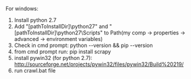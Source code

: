For windows:

1. Install python 2.7
2. Add "[pathToInstallDir]\python27" and "[pathToInstallDir]\python27\Scripts" to Path(my comp -> properties -> advanced -> environment variables)
3. Check in cmd prompt: python --version && pip --version
4. from cmd prompt run: pip install scrapy
5. install pywin32 (for python 2.7): http://sourceforge.net/projects/pywin32/files/pywin32/Build%20219/
6. run crawl.bat file
